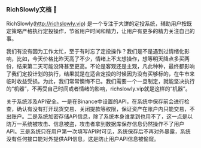 ### RichSlowly文档 👋

<!--
**richslowly/richslowly** is a ✨ _special_ ✨ repository because its `README.md` (this file) appears on your GitHub profile.

Here are some ideas to get you started:

- 🔭 I’m currently working on ...
- 🌱 I’m currently learning ...
- 👯 I’m looking to collaborate on ...
- 🤔 I’m looking for help with ...
- 💬 Ask me about ...
- 📫 How to reach me: ...
- 😄 Pronouns: ...
- ⚡ Fun fact: ...
-->

RichSlowly(http://richslowly.vip) 是一个专注于大饼的定投系统，辅助用户按既定策略严格执行定投操作，节省用户时间和精力，让用户有更多的精力关注自己的事。

我们有没有因为工作太忙，至于有时忘了定投操作？我们是不是遇到过情绪化影响，比如，今天价格比昨天高了不少，情绪上不太想操作，想等明天降点多买两份，结果第二天可能没降甚至更高。不论是客观还是主观，凡此种种，最终都影响了我们定投计划的执行，结果就是在适合定投的时候因为没有买够标的，在牛市来临时收益受损。为此，我们常常懊悔不已。我们需要一个一旦制定，就能坚决执行的“机器”，不再受自己时间或者情绪的影响，richslowly.vip就是这样的“机器”。


关于系统涉及API安全。一是在Binance中设置的API，在系统中保存前会进行检查，确认有没有打开现货交易、关闭提款等权限，保证资产在账户内只能交易，不出账户。二是系统加密存储API信息，除了系统本身谁拿到也用不了，这一点是以防万一系统被攻击、信息被盗，攻击者拿到数据库保存信息仍然操作不了用户API。三是系统只在用户第一次填写API时可见，系统保存后不再对外暴露，系统没有任何接口能对外提供API信息，这是防止用户API信息被偷窥。 

